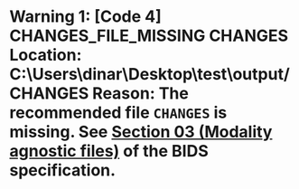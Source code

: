 Warning 1: [Code 4] CHANGES_FILE_MISSING
CHANGES
Location:
C:\Users\dinar\Desktop\test\output/CHANGES
Reason:
The recommended file `CHANGES` is missing. See <a href="https://bids-specification.readthedocs.io/en/stable/03-modality-agnostic-files.html#changes">Section 03 (Modality agnostic files)</a> of the BIDS specification.
=============================

